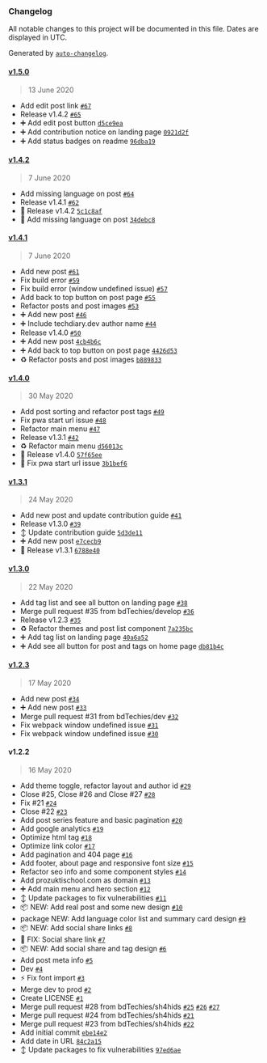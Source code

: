 ### Changelog

All notable changes to this project will be documented in this file. Dates are displayed in UTC.

Generated by [`auto-changelog`](https://github.com/CookPete/auto-changelog).

#### [v1.5.0](https://github.com/bdTechies/prozuktischool.com/compare/v1.4.2...v1.5.0)

> 13 June 2020

- Add edit post link [`#67`](https://github.com/bdTechies/prozuktischool.com/pull/67)
- Release v1.4.2 [`#65`](https://github.com/bdTechies/prozuktischool.com/pull/65)
- :heavy_plus_sign: Add edit post button [`d5ce9ea`](https://github.com/bdTechies/prozuktischool.com/commit/d5ce9eaef34ec65856f3dcf3711cff742542d84f)
- :heavy_plus_sign: Add contribution notice on landing page [`0921d2f`](https://github.com/bdTechies/prozuktischool.com/commit/0921d2fe205c3184d4ce51412f6f190d50992571)
- :heavy_plus_sign: Add status badges on readme [`96dba19`](https://github.com/bdTechies/prozuktischool.com/commit/96dba193da8e71f651efd69de80119cffde29003)

#### [v1.4.2](https://github.com/bdTechies/prozuktischool.com/compare/v1.4.1...v1.4.2)

> 7 June 2020

- Add missing language on post [`#64`](https://github.com/bdTechies/prozuktischool.com/pull/64)
- Release v1.4.1 [`#62`](https://github.com/bdTechies/prozuktischool.com/pull/62)
- :bookmark: Release v1.4.2 [`5c1c8af`](https://github.com/bdTechies/prozuktischool.com/commit/5c1c8af20144d3a34e317e0e2c8625a7a18612d6)
- :bug: Add missing language on post [`34debc8`](https://github.com/bdTechies/prozuktischool.com/commit/34debc8a722be6960e3e6925f8cc177c3c27f03c)

#### [v1.4.1](https://github.com/bdTechies/prozuktischool.com/compare/v1.4.0...v1.4.1)

> 7 June 2020

- Add new post [`#61`](https://github.com/bdTechies/prozuktischool.com/pull/61)
- Fix build error [`#59`](https://github.com/bdTechies/prozuktischool.com/pull/59)
- Fix build error (window undefined issue) [`#57`](https://github.com/bdTechies/prozuktischool.com/pull/57)
- Add back to top button on post page [`#55`](https://github.com/bdTechies/prozuktischool.com/pull/55)
- Refactor posts and post images [`#53`](https://github.com/bdTechies/prozuktischool.com/pull/53)
- ➕ Add new post [`#46`](https://github.com/bdTechies/prozuktischool.com/pull/46)
- ➕ Include techdiary.dev author name [`#44`](https://github.com/bdTechies/prozuktischool.com/pull/44)
- Release v1.4.0 [`#50`](https://github.com/bdTechies/prozuktischool.com/pull/50)
- :heavy_plus_sign: Add new post [`4cb4b6c`](https://github.com/bdTechies/prozuktischool.com/commit/4cb4b6c586b96c1c12a3d88e4e14d8968a1a2ea7)
- :heavy_plus_sign: Add back to top button on post page [`4426d53`](https://github.com/bdTechies/prozuktischool.com/commit/4426d53208d69139fa63df3ede9a3830345f3a7d)
- :recycle: Refactor posts and post images [`b889833`](https://github.com/bdTechies/prozuktischool.com/commit/b8898335c5cb0e13bc8a8ddba9aa733d347cb18a)

#### [v1.4.0](https://github.com/bdTechies/prozuktischool.com/compare/v1.3.1...v1.4.0)

> 30 May 2020

- Add post sorting and refactor post tags [`#49`](https://github.com/bdTechies/prozuktischool.com/pull/49)
- Fix pwa start url issue [`#48`](https://github.com/bdTechies/prozuktischool.com/pull/48)
- Refactor main menu [`#47`](https://github.com/bdTechies/prozuktischool.com/pull/47)
- Release v1.3.1 [`#42`](https://github.com/bdTechies/prozuktischool.com/pull/42)
- :recycle: Refactor main menu [`d56013c`](https://github.com/bdTechies/prozuktischool.com/commit/d56013c80e39dafa533799d418058b4ea82e5a5a)
- :bookmark: Release v1.4.0 [`57f65ee`](https://github.com/bdTechies/prozuktischool.com/commit/57f65eeba28138d75ed4ee541b647b5ee62bd477)
- :bug: Fix pwa start url issue [`3b1bef6`](https://github.com/bdTechies/prozuktischool.com/commit/3b1bef6ee413799ba5501b7a2bb66e1013c3fbb7)

#### [v1.3.1](https://github.com/bdTechies/prozuktischool.com/compare/v1.3.0...v1.3.1)

> 24 May 2020

- Add new post and update contribution guide [`#41`](https://github.com/bdTechies/prozuktischool.com/pull/41)
- Release v1.3.0 [`#39`](https://github.com/bdTechies/prozuktischool.com/pull/39)
- :arrow_up_down: Update contribution guide [`5d3de11`](https://github.com/bdTechies/prozuktischool.com/commit/5d3de11c50de86568b88dd556029dfb024ee62ba)
- :heavy_plus_sign: Add new post [`e7cecb9`](https://github.com/bdTechies/prozuktischool.com/commit/e7cecb942481a6d30af8539a2eb4094452688b47)
- :bookmark: Release v1.3.1 [`6788e40`](https://github.com/bdTechies/prozuktischool.com/commit/6788e4032e5fb2f86a67d67bc24c08d7b69a7b71)

#### [v1.3.0](https://github.com/bdTechies/prozuktischool.com/compare/v1.2.3...v1.3.0)

> 22 May 2020

- Add tag list and see all button on landing page [`#38`](https://github.com/bdTechies/prozuktischool.com/pull/38)
- Merge pull request #35 from bdTechies/develop [`#36`](https://github.com/bdTechies/prozuktischool.com/pull/36)
- Release v1.2.3 [`#35`](https://github.com/bdTechies/prozuktischool.com/pull/35)
- :recycle: Refactor themes and post list component [`7a235bc`](https://github.com/bdTechies/prozuktischool.com/commit/7a235bc77ab3611527cf3a1f691c7f7b49e45a92)
- :heavy_plus_sign: Add tag list on landing page [`40a6a52`](https://github.com/bdTechies/prozuktischool.com/commit/40a6a52e338fc07054be5c9f2f60f6a67d8a9fc4)
- :heavy_plus_sign: Add see all button for post and tags on home page [`db81b4c`](https://github.com/bdTechies/prozuktischool.com/commit/db81b4c3fa1ca3d4582b2ac865462b02f448457f)

#### [v1.2.3](https://github.com/bdTechies/prozuktischool.com/compare/v1.2.2...v1.2.3)

> 17 May 2020

- Add new post [`#34`](https://github.com/bdTechies/prozuktischool.com/pull/34)
- :heavy_plus_sign: Add new post [`#33`](https://github.com/bdTechies/prozuktischool.com/pull/33)
- Merge pull request #31 from bdTechies/dev [`#32`](https://github.com/bdTechies/prozuktischool.com/pull/32)
- Fix webpack window undefined issue [`#31`](https://github.com/bdTechies/prozuktischool.com/pull/31)
- Fix webpack window undefined issue [`#30`](https://github.com/bdTechies/prozuktischool.com/pull/30)

#### v1.2.2

> 16 May 2020

- Add theme toggle, refactor layout and author id [`#29`](https://github.com/bdTechies/prozuktischool.com/pull/29)
- Close #25, Close #26 and Close #27 [`#28`](https://github.com/bdTechies/prozuktischool.com/pull/28)
- Fix #21 [`#24`](https://github.com/bdTechies/prozuktischool.com/pull/24)
- Close #22 [`#23`](https://github.com/bdTechies/prozuktischool.com/pull/23)
- Add post series feature and basic pagination [`#20`](https://github.com/bdTechies/prozuktischool.com/pull/20)
- Add google analytics [`#19`](https://github.com/bdTechies/prozuktischool.com/pull/19)
- Optimize html tag [`#18`](https://github.com/bdTechies/prozuktischool.com/pull/18)
- Optimize link color [`#17`](https://github.com/bdTechies/prozuktischool.com/pull/17)
- Add pagination and 404 page [`#16`](https://github.com/bdTechies/prozuktischool.com/pull/16)
- Add footer, about page and responsive font size [`#15`](https://github.com/bdTechies/prozuktischool.com/pull/15)
- Refactor seo info and some component styles [`#14`](https://github.com/bdTechies/prozuktischool.com/pull/14)
- Add prozuktischool.com as domain [`#13`](https://github.com/bdTechies/prozuktischool.com/pull/13)
- ➕ Add main menu and hero section [`#12`](https://github.com/bdTechies/prozuktischool.com/pull/12)
- ↕ Update packages to fix vulnerabilities [`#11`](https://github.com/bdTechies/prozuktischool.com/pull/11)
- 📦 NEW: Add real post and some new design [`#10`](https://github.com/bdTechies/prozuktischool.com/pull/10)
- package NEW: Add language color list and summary card design [`#9`](https://github.com/bdTechies/prozuktischool.com/pull/9)
- 📦 NEW: Add social share links [`#8`](https://github.com/bdTechies/prozuktischool.com/pull/8)
- 🐛 FIX: Social share link [`#7`](https://github.com/bdTechies/prozuktischool.com/pull/7)
- 📦 NEW: Add social share and tag design [`#6`](https://github.com/bdTechies/prozuktischool.com/pull/6)
- Add post meta info [`#5`](https://github.com/bdTechies/prozuktischool.com/pull/5)
- Dev [`#4`](https://github.com/bdTechies/prozuktischool.com/pull/4)
- :zap: Fix font import [`#3`](https://github.com/bdTechies/prozuktischool.com/pull/3)
- Merge dev to prod [`#2`](https://github.com/bdTechies/prozuktischool.com/pull/2)
- Create LICENSE [`#1`](https://github.com/bdTechies/prozuktischool.com/pull/1)
- Merge pull request #28 from bdTechies/sh4hids [`#25`](https://github.com/bdTechies/prozuktischool.com/issues/25) [`#26`](https://github.com/bdTechies/prozuktischool.com/issues/26) [`#27`](https://github.com/bdTechies/prozuktischool.com/issues/27)
- Merge pull request #24 from bdTechies/sh4hids [`#21`](https://github.com/bdTechies/prozuktischool.com/issues/21)
- Merge pull request #23 from bdTechies/sh4hids [`#22`](https://github.com/bdTechies/prozuktischool.com/issues/22)
- Add initial commit [`ebe14e2`](https://github.com/bdTechies/prozuktischool.com/commit/ebe14e242ac068f231fd64a28c266e1d948070b7)
- Add date in URL [`84c2a15`](https://github.com/bdTechies/prozuktischool.com/commit/84c2a15be2e90300f598f60008ffe6a64a4642b1)
- :arrow_up_down: Update packages to fix vulnerabilities [`97ed6ae`](https://github.com/bdTechies/prozuktischool.com/commit/97ed6ae457bc534b809ec5642a2d99bfbef07817)

